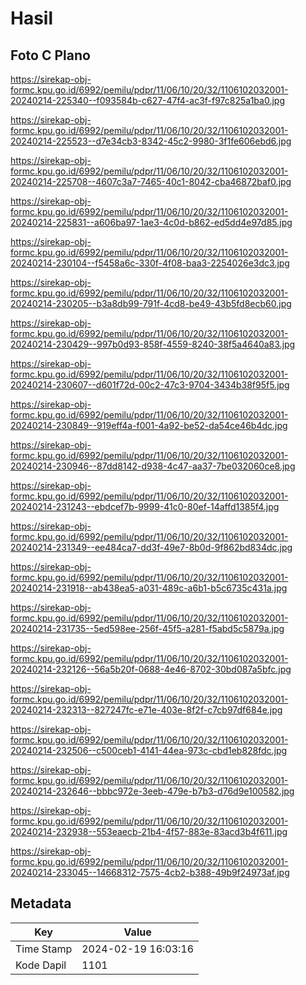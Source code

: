 # Hasil

## Foto C Plano

https://sirekap-obj-formc.kpu.go.id/6992/pemilu/pdpr/11/06/10/20/32/1106102032001-20240214-225340--f093584b-c627-47f4-ac3f-f97c825a1ba0.jpg

https://sirekap-obj-formc.kpu.go.id/6992/pemilu/pdpr/11/06/10/20/32/1106102032001-20240214-225523--d7e34cb3-8342-45c2-9980-3f1fe606ebd6.jpg

https://sirekap-obj-formc.kpu.go.id/6992/pemilu/pdpr/11/06/10/20/32/1106102032001-20240214-225708--4607c3a7-7465-40c1-8042-cba46872baf0.jpg

https://sirekap-obj-formc.kpu.go.id/6992/pemilu/pdpr/11/06/10/20/32/1106102032001-20240214-225831--a606ba97-1ae3-4c0d-b862-ed5dd4e97d85.jpg

https://sirekap-obj-formc.kpu.go.id/6992/pemilu/pdpr/11/06/10/20/32/1106102032001-20240214-230104--f5458a6c-330f-4f08-baa3-2254026e3dc3.jpg

https://sirekap-obj-formc.kpu.go.id/6992/pemilu/pdpr/11/06/10/20/32/1106102032001-20240214-230205--b3a8db99-791f-4cd8-be49-43b5fd8ecb60.jpg

https://sirekap-obj-formc.kpu.go.id/6992/pemilu/pdpr/11/06/10/20/32/1106102032001-20240214-230429--997b0d93-858f-4559-8240-38f5a4640a83.jpg

https://sirekap-obj-formc.kpu.go.id/6992/pemilu/pdpr/11/06/10/20/32/1106102032001-20240214-230607--d601f72d-00c2-47c3-9704-3434b38f95f5.jpg

https://sirekap-obj-formc.kpu.go.id/6992/pemilu/pdpr/11/06/10/20/32/1106102032001-20240214-230849--919eff4a-f001-4a92-be52-da54ce46b4dc.jpg

https://sirekap-obj-formc.kpu.go.id/6992/pemilu/pdpr/11/06/10/20/32/1106102032001-20240214-230946--87dd8142-d938-4c47-aa37-7be032060ce8.jpg

https://sirekap-obj-formc.kpu.go.id/6992/pemilu/pdpr/11/06/10/20/32/1106102032001-20240214-231243--ebdcef7b-9999-41c0-80ef-14affd1385f4.jpg

https://sirekap-obj-formc.kpu.go.id/6992/pemilu/pdpr/11/06/10/20/32/1106102032001-20240214-231349--ee484ca7-dd3f-49e7-8b0d-9f862bd834dc.jpg

https://sirekap-obj-formc.kpu.go.id/6992/pemilu/pdpr/11/06/10/20/32/1106102032001-20240214-231918--ab438ea5-a031-489c-a6b1-b5c6735c431a.jpg

https://sirekap-obj-formc.kpu.go.id/6992/pemilu/pdpr/11/06/10/20/32/1106102032001-20240214-231735--5ed598ee-256f-45f5-a281-f5abd5c5879a.jpg

https://sirekap-obj-formc.kpu.go.id/6992/pemilu/pdpr/11/06/10/20/32/1106102032001-20240214-232126--56a5b20f-0688-4e46-8702-30bd087a5bfc.jpg

https://sirekap-obj-formc.kpu.go.id/6992/pemilu/pdpr/11/06/10/20/32/1106102032001-20240214-232313--827247fc-e71e-403e-8f2f-c7cb97df684e.jpg

https://sirekap-obj-formc.kpu.go.id/6992/pemilu/pdpr/11/06/10/20/32/1106102032001-20240214-232506--c500ceb1-4141-44ea-973c-cbd1eb828fdc.jpg

https://sirekap-obj-formc.kpu.go.id/6992/pemilu/pdpr/11/06/10/20/32/1106102032001-20240214-232646--bbbc972e-3eeb-479e-b7b3-d76d9e100582.jpg

https://sirekap-obj-formc.kpu.go.id/6992/pemilu/pdpr/11/06/10/20/32/1106102032001-20240214-232938--553eaecb-21b4-4f57-883e-83acd3b4f611.jpg

https://sirekap-obj-formc.kpu.go.id/6992/pemilu/pdpr/11/06/10/20/32/1106102032001-20240214-233045--14668312-7575-4cb2-b388-49b9f24973af.jpg


## Metadata

| Key        | Value               |
| ---------- | ------------------- |
| Time Stamp | 2024-02-19 16:03:16 |
| Kode Dapil | 1101                |



